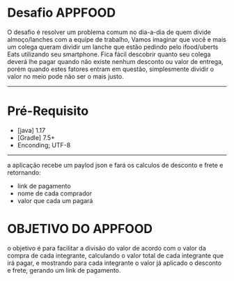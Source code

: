 # Desafio APPFOOD
O desafio é resolver um problema comum no dia-a-dia de quem divide almoço/lanches com a equipe de trabalho, Vamos imaginar que você e mais um colega queram dividir um lanche que estão pedindo pelo ifood/uberts Eats utilizando seu smartphone. Fica fácil descobrir quanto seu colega deverá lhe pagar quando não existe nenhum desconto ou valor de entrega, porém quando estes fatores entram em questão, simplesmente dividir o valor no meio pode não ser o mais justo.

---
# Pré-Requisito
* [java] 1.17
* [Gradle] 7.5+
* Enconding; UTF-8
---

a aplicação recebe um paylod json e fará os calculos de desconto e frete e retornando:
* link de pagamento
* nome de cada comprador
* valor que cada um pagará

# OBJETIVO DO APPFOOD
o objetivo é para facilitar a divisão do valor de acordo com o valor da compra de cada integrante, calculando o valor total de cada integrante que irá pagar, e mostrando para cada integrante o valor já aplicado o desconto e frete, gerando um link de pagamento.